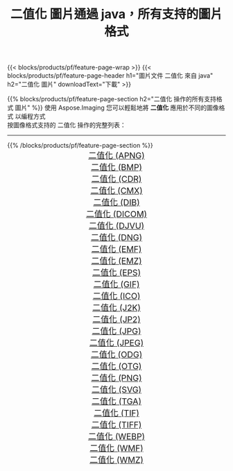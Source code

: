 ﻿---
title: 二值化 圖片通過 java，所有支持的圖片格式 
weight: 3920
url: /zh-hant/java/binarize 
lang: zh-hant
langdirlevel: 2
locales: zh-hans,ja,it,ru,de,es,fr,nl,id,lt,pl,pt,vi,tr,ko,zh-hant,ar,hi,th,sv,cs,uk,he
description: 使用 Aspose.Imaging 你可以輕鬆地通過 java 獲取 二值化 圖像
---

{{< blocks/products/pf/feature-page-wrap >}}
{{< blocks/products/pf/feature-page-header h1="圖片文件 二值化 來自 java" h2="二值化 圖片" downloadText="下載" >}}


{{% blocks/products/pf/feature-page-section  h2="二值化 操作的所有支持格式 圖片" %}}
使用 Aspose.Imaging 您可以輕鬆地將 **二值化** 應用於不同的圖像格式 以編程方式
<br/>
按圖像格式支持的 二值化 操作的完整列表：
<hr/>
{{% /blocks/products/pf/feature-page-section %}}
<div class="container-fluid productfamilypage bg-gray">
    <div class="convertypes bg-gray agp-content section">
        <div class="container">
		<div class="row other-converters" style="gap: 10px;font-size: 19px;text-align:center;">
		    <div class='col-md-2 other-converter remove-lp remove-rp'><a href="/imaging/zh-hant/java/binarize/apng" style="padding:15px;">二值化 (APNG)</a></div><div class='col-md-2 other-converter remove-lp remove-rp'><a href="/imaging/zh-hant/java/binarize/bmp" style="padding:15px;">二值化 (BMP)</a></div><div class='col-md-2 other-converter remove-lp remove-rp'><a href="/imaging/zh-hant/java/binarize/cdr" style="padding:15px;">二值化 (CDR)</a></div><div class='col-md-2 other-converter remove-lp remove-rp'><a href="/imaging/zh-hant/java/binarize/cmx" style="padding:15px;">二值化 (CMX)</a></div><div class='col-md-2 other-converter remove-lp remove-rp'><a href="/imaging/zh-hant/java/binarize/dib" style="padding:15px;">二值化 (DIB)</a></div><div class='col-md-2 other-converter remove-lp remove-rp'><a href="/imaging/zh-hant/java/binarize/dicom" style="padding:15px;">二值化 (DICOM)</a></div><div class='col-md-2 other-converter remove-lp remove-rp'><a href="/imaging/zh-hant/java/binarize/djvu" style="padding:15px;">二值化 (DJVU)</a></div><div class='col-md-2 other-converter remove-lp remove-rp'><a href="/imaging/zh-hant/java/binarize/dng" style="padding:15px;">二值化 (DNG)</a></div><div class='col-md-2 other-converter remove-lp remove-rp'><a href="/imaging/zh-hant/java/binarize/emf" style="padding:15px;">二值化 (EMF)</a></div><div class='col-md-2 other-converter remove-lp remove-rp'><a href="/imaging/zh-hant/java/binarize/emz" style="padding:15px;">二值化 (EMZ)</a></div><div class='col-md-2 other-converter remove-lp remove-rp'><a href="/imaging/zh-hant/java/binarize/eps" style="padding:15px;">二值化 (EPS)</a></div><div class='col-md-2 other-converter remove-lp remove-rp'><a href="/imaging/zh-hant/java/binarize/gif" style="padding:15px;">二值化 (GIF)</a></div><div class='col-md-2 other-converter remove-lp remove-rp'><a href="/imaging/zh-hant/java/binarize/ico" style="padding:15px;">二值化 (ICO)</a></div><div class='col-md-2 other-converter remove-lp remove-rp'><a href="/imaging/zh-hant/java/binarize/j2k" style="padding:15px;">二值化 (J2K)</a></div><div class='col-md-2 other-converter remove-lp remove-rp'><a href="/imaging/zh-hant/java/binarize/jp2" style="padding:15px;">二值化 (JP2)</a></div><div class='col-md-2 other-converter remove-lp remove-rp'><a href="/imaging/zh-hant/java/binarize/jpg" style="padding:15px;">二值化 (JPG)</a></div><div class='col-md-2 other-converter remove-lp remove-rp'><a href="/imaging/zh-hant/java/binarize/jpeg" style="padding:15px;">二值化 (JPEG)</a></div><div class='col-md-2 other-converter remove-lp remove-rp'><a href="/imaging/zh-hant/java/binarize/odg" style="padding:15px;">二值化 (ODG)</a></div><div class='col-md-2 other-converter remove-lp remove-rp'><a href="/imaging/zh-hant/java/binarize/otg" style="padding:15px;">二值化 (OTG)</a></div><div class='col-md-2 other-converter remove-lp remove-rp'><a href="/imaging/zh-hant/java/binarize/png" style="padding:15px;">二值化 (PNG)</a></div><div class='col-md-2 other-converter remove-lp remove-rp'><a href="/imaging/zh-hant/java/binarize/svg" style="padding:15px;">二值化 (SVG)</a></div><div class='col-md-2 other-converter remove-lp remove-rp'><a href="/imaging/zh-hant/java/binarize/tga" style="padding:15px;">二值化 (TGA)</a></div><div class='col-md-2 other-converter remove-lp remove-rp'><a href="/imaging/zh-hant/java/binarize/tif" style="padding:15px;">二值化 (TIF)</a></div><div class='col-md-2 other-converter remove-lp remove-rp'><a href="/imaging/zh-hant/java/binarize/tiff" style="padding:15px;">二值化 (TIFF)</a></div><div class='col-md-2 other-converter remove-lp remove-rp'><a href="/imaging/zh-hant/java/binarize/webp" style="padding:15px;">二值化 (WEBP)</a></div><div class='col-md-2 other-converter remove-lp remove-rp'><a href="/imaging/zh-hant/java/binarize/wmf" style="padding:15px;">二值化 (WMF)</a></div><div class='col-md-2 other-converter remove-lp remove-rp'><a href="/imaging/zh-hant/java/binarize/wmz" style="padding:15px;">二值化 (WMZ)</a></div>
                </div>
        </div>
    </div>
</div>
<br/>
